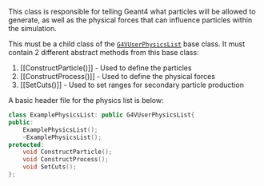 This class is responsible for telling Geant4 what particles will be allowed to generate, as well as the physical forces that can influence particles within the simulation.

This must be a child class of the [`G4VUserPhysicsList`](https://gitlab.cern.ch/geant4/geant4/-/blob/master/source/run/include/G4VUserPhysicsList.hh) base class. It must contain 2 different abstract methods from this base class:

1. [[ConstructParticle()]] - Used to define the particles
2. [[ConstructProcess()]] - Used to define the physical forces
3. [[SetCuts()]] - Used to set ranges for secondary particle production

A basic header file for the physics list is below:
```cpp
class ExamplePhysicsList: public G4VUserPhysicsList{
public:
	ExamplePhysicsList();
	~ExamplePhysicsList();
protected:
	void ConstructParticle();
	void ConstructProcess();
	void SetCuts();
};
```